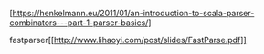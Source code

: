 [https://henkelmann.eu/2011/01/an-introduction-to-scala-parser-combinators---part-1-parser-basics/]

fastparser[[http://www.lihaoyi.com/post/slides/FastParse.pdf]]